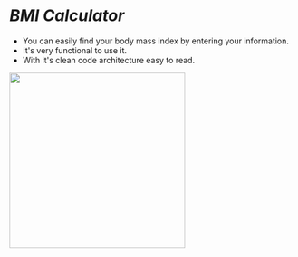 # *BMI Calculator*

- You can easily find your body mass index by entering your information.
- It's very functional to use it.
- With it's clean code architecture easy to read.



<div class="row">
  <img src="images/bmi-calc-demo.gif" width="310">
</div>
